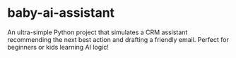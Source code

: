 # baby-ai-assistant
An ultra-simple Python project that simulates a CRM assistant recommending the next best action and drafting a friendly email. Perfect for beginners or kids learning AI logic!
